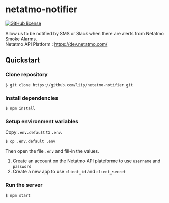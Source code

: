 # netatmo-notifier
[![GitHub license](https://img.shields.io/github/license/liip/netatmo-notifier)](https://github.com/liip/netatmo-notifier/blob/master/LICENSE) 

Allow us to be notified by SMS or Slack when there are alerts from Netatmo Smoke Alarms.  
Netatmo API Platform : https://dev.netatmo.com/
## Quickstart

### Clone repository
```shell
$ git clone https://github.com/liip/netatmo-notifier.git
```

### Install dependencies
```shell
$ npm install
```

### Setup environment variables
Copy `.env.default` to `.env`.
```shell
$ cp .env.default .env
```
Then open the file `.env` and fill-in the values.

1. Create an account on the Netatmo API plateforme to use `username` and `password`
2. Create a new app to use `client_id` and `client_secret`

### Run the server
```shell
$ npm start
```